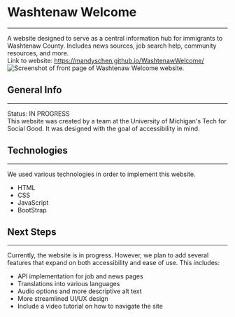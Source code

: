 # Washtenaw Welcome
***
A website designed to serve as a central information hub for immigrants to Washtenaw County. Includes news sources, job search help, community resources, and more.  
Link to website: https://mandyschen.github.io/WashtenawWelcome/
![Screenshot of front page of Washtenaw Welcome website.](https://github.com/mandyschen/WashtenawWelcome/blob/main/images/home_sc.png)

## General Info
***
Status: IN PROGRESS  
This website was created by a team at the University of Michigan's Tech for Social Good. It was designed with the goal of accessibility in mind. 

## Technologies
***
We used various technologies in order to implement this website.
* HTML
* CSS
* JavaScript
* BootStrap

## Next Steps
***
Currently, the website is in progress. However, we plan to add several features that expand on both accessibility and ease of use. This includes:
* API implementation for job and news pages
* Translations into various languages
* Audio options and more descriptive alt text
* More streamlined UI/UX design
* Include a video tutorial on how to navigate the site
